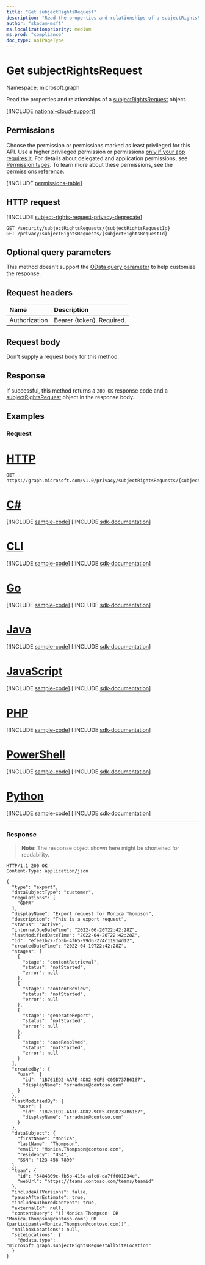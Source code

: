 ```yaml
---
title: "Get subjectRightsRequest"
description: "Read the properties and relationships of a subjectRightsRequest object."
author: "skadam-msft"
ms.localizationpriority: medium
ms.prod: "compliance"
doc_type: apiPageType
---
```


# Get subjectRightsRequest
Namespace: microsoft.graph

Read the properties and relationships of a [subjectRightsRequest](../resources/subjectRightsRequest.md) object.

[!INCLUDE [national-cloud-support](../../includes/global-only.md)]

## Permissions
Choose the permission or permissions marked as least privileged for this API. Use a higher privileged permission or permissions [only if your app requires it](/graph/permissions-overview#best-practices-for-using-microsoft-graph-permissions). For details about delegated and application permissions, see [Permission types](/graph/permissions-overview#permission-types). To learn more about these permissions, see the [permissions reference](/graph/permissions-reference).

<!-- { "blockType": "permissions", "name": "subjectrightsrequest_get" } -->
[!INCLUDE [permissions-table](../includes/permissions/subjectrightsrequest-get-permissions.md)]

## HTTP request

[!INCLUDE [subject-rights-request-privacy-deprecate](../../includes/subject-rights-request-privacy-deprecate.md)]

<!-- {
  "blockType": "ignored"
}
-->
``` http
GET /security/subjectRightsRequests/{subjectRightsRequestId}
GET /privacy/subjectRightsRequests/{subjectRightsRequestId}
```

## Optional query parameters

This method doesn't support the [OData query parameter](/graph/query-parameters) to help customize the response.

## Request headers
|Name|Description|
|:---|:---|
|Authorization|Bearer {token}. Required.|

## Request body
Don't supply a request body for this method.

## Response

If successful, this method returns a `200 OK` response code and a [subjectRightsRequest](../resources/subjectRightsRequest.md) object in the response body.

## Examples

### Request

# [HTTP](#tab/http)
<!-- {
  "blockType": "request",
  "name": "get_subjectRightsRequest"
}
-->
``` http
GET https://graph.microsoft.com/v1.0/privacy/subjectRightsRequests/{subjectRightsRequestId}
```

# [C#](#tab/csharp)
[!INCLUDE [sample-code](../includes/snippets/csharp/get-subjectrightsrequest-csharp-snippets.md)]
[!INCLUDE [sdk-documentation](../includes/snippets/snippets-sdk-documentation-link.md)]

# [CLI](#tab/cli)
[!INCLUDE [sample-code](../includes/snippets/cli/get-subjectrightsrequest-cli-snippets.md)]
[!INCLUDE [sdk-documentation](../includes/snippets/snippets-sdk-documentation-link.md)]

# [Go](#tab/go)
[!INCLUDE [sample-code](../includes/snippets/go/get-subjectrightsrequest-go-snippets.md)]
[!INCLUDE [sdk-documentation](../includes/snippets/snippets-sdk-documentation-link.md)]

# [Java](#tab/java)
[!INCLUDE [sample-code](../includes/snippets/java/get-subjectrightsrequest-java-snippets.md)]
[!INCLUDE [sdk-documentation](../includes/snippets/snippets-sdk-documentation-link.md)]

# [JavaScript](#tab/javascript)
[!INCLUDE [sample-code](../includes/snippets/javascript/get-subjectrightsrequest-javascript-snippets.md)]
[!INCLUDE [sdk-documentation](../includes/snippets/snippets-sdk-documentation-link.md)]

# [PHP](#tab/php)
[!INCLUDE [sample-code](../includes/snippets/php/get-subjectrightsrequest-php-snippets.md)]
[!INCLUDE [sdk-documentation](../includes/snippets/snippets-sdk-documentation-link.md)]

# [PowerShell](#tab/powershell)
[!INCLUDE [sample-code](../includes/snippets/powershell/get-subjectrightsrequest-powershell-snippets.md)]
[!INCLUDE [sdk-documentation](../includes/snippets/snippets-sdk-documentation-link.md)]

# [Python](#tab/python)
[!INCLUDE [sample-code](../includes/snippets/python/get-subjectrightsrequest-python-snippets.md)]
[!INCLUDE [sdk-documentation](../includes/snippets/snippets-sdk-documentation-link.md)]

---

### Response
>**Note:** The response object shown here might be shortened for readability.
<!-- {
  "blockType": "response",
  "truncated": true,
  "@odata.type": "microsoft.graph.subjectRightsRequest"
}
-->
``` http
HTTP/1.1 200 OK
Content-Type: application/json

{
  "type": "export",
  "dataSubjectType": "customer",
  "regulations": [
    "GDPR"
  ],
  "displayName": "Export request for Monica Thompson",
  "description": "This is a export request",
  "status": "active",
  "internalDueDateTime": "2022-06-20T22:42:28Z",
  "lastModifiedDateTime": "2022-04-20T22:42:28Z",
  "id": "efee1b77-fb3b-4f65-99d6-274c11914d12",
  "createdDateTime": "2022-04-19T22:42:28Z",
  "stages": [
    {
      "stage": "contentRetrieval",
      "status": "notStarted",
      "error": null
    },
    {
      "stage": "contentReview",
      "status": "notStarted",
      "error": null
    },
    {
      "stage": "generateReport",
      "status": "notStarted",
      "error": null
    },
    {
      "stage": "caseResolved",
      "status": "notStarted",
      "error": null
    }
  ],
  "createdBy": {
    "user": {
      "id": "1B761ED2-AA7E-4D82-9CF5-C09D737B6167",
      "displayName": "srradmin@contoso.com"
    }
  },
  "lastModifiedBy": {
    "user": {
      "id": "1B761ED2-AA7E-4D82-9CF5-C09D737B6167",
      "displayName": "srradmin@contoso.com"
    }
  },
  "dataSubject": {
    "firstName": "Monica",
    "lastName": "Thompson",
    "email": "Monica.Thompson@contoso.com",
    "residency": "USA",
    "SSN": "123-456-7890"
  },
  "team": {
    "id": "5484809c-fb5b-415a-afc6-da7ff601034e",
    "webUrl": "https://teams.contoso.com/teams/teamid"
  },
  "includeAllVersions": false,
  "pauseAfterEstimate": true,
  "includeAuthoredContent": true,
  "externalId": null,
  "contentQuery": "(('Monica Thompson' OR 'Monica.Thompson@contoso.com') OR (participants=Monica.Thompson@contoso.com))",
  "mailboxLocations": null,
  "siteLocations": {
    "@odata.type": "microsoft.graph.subjectRightsRequestAllSiteLocation"
  }
}
```

